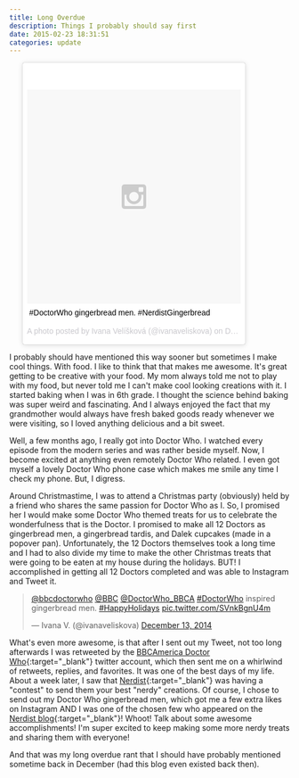 ```yaml
---
title: Long Overdue
description: Things I probably should say first
date: 2015-02-23 18:31:51
categories: update
---
```


<blockquote class="instagram-media img-right" data-instgrm-captioned data-instgrm-version="4" style=" background:#FFF; border:0; border-radius:3px; box-shadow:0 0 1px 0 rgba(0,0,0,0.5),0 1px 10px 0 rgba(0,0,0,0.15); max-width:400px; padding:0; width:100% "><div style="padding:8px;"> <div style=" background:#F8F8F8; line-height:0; margin-top:40px; padding:50% 0; text-align:center; width:100%;"> <div style=" background:url(data:image/png;base64,iVBORw0KGgoAAAANSUhEUgAAACwAAAAsCAMAAAApWqozAAAAGFBMVEUiIiI9PT0eHh4gIB4hIBkcHBwcHBwcHBydr+JQAAAACHRSTlMABA4YHyQsM5jtaMwAAADfSURBVDjL7ZVBEgMhCAQBAf//42xcNbpAqakcM0ftUmFAAIBE81IqBJdS3lS6zs3bIpB9WED3YYXFPmHRfT8sgyrCP1x8uEUxLMzNWElFOYCV6mHWWwMzdPEKHlhLw7NWJqkHc4uIZphavDzA2JPzUDsBZziNae2S6owH8xPmX8G7zzgKEOPUoYHvGz1TBCxMkd3kwNVbU0gKHkx+iZILf77IofhrY1nYFnB/lQPb79drWOyJVa/DAvg9B/rLB4cC+Nqgdz/TvBbBnr6GBReqn/nRmDgaQEej7WhonozjF+Y2I/fZou/qAAAAAElFTkSuQmCC); display:block; height:44px; margin:0 auto -44px; position:relative; top:-22px; width:44px;"></div></div> <p style=" margin:8px 0 0 0; padding:0 4px;"> <a href="https://instagram.com/p/wqztXsCUBV/" style=" color:#000; font-family:Arial,sans-serif; font-size:14px; font-style:normal; font-weight:normal; line-height:17px; text-decoration:none; word-wrap:break-word;" target="_top">#DoctorWho gingerbread men. #NerdistGingerbread</a></p> <p style=" color:#c9c8cd; font-family:Arial,sans-serif; font-size:14px; line-height:17px; margin-bottom:0; margin-top:8px; overflow:hidden; padding:8px 0 7px; text-align:center; text-overflow:ellipsis; white-space:nowrap;">A photo posted by Ivana Velíšková (@ivanaveliskova) on <time style=" font-family:Arial,sans-serif; font-size:14px; line-height:17px;" datetime="2014-12-16T13:13:53+00:00">Dec 16, 2014 at 5:13am PST</time></p></div></blockquote>
<script async defer src="//platform.instagram.com/en_US/embeds.js"></script>

I probably should have mentioned this way sooner but sometimes I make cool things. With food. I like to think that that makes me awesome. It's great getting to be creative with your food. My mom always told me not to play with my food, but never told me I can't make cool looking creations with it. I started baking when I was in 6th grade. I thought the science behind baking was super weird and fascinating. And I always enjoyed the fact that my grandmother would always have fresh baked goods ready whenever we were visiting, so I loved anything delicious and a bit sweet.

Well, a few months ago, I really got into Doctor Who. I watched every episode from the modern series and was rather beside myself. Now, I become excited at anything even remotely Doctor Who related. I even got myself a lovely Doctor Who phone case which makes me smile any time I check my phone. But, I digress.

Around Christmastime, I was to attend a Christmas party (obviously) held by a friend who shares the same passion for Doctor Who as I. So, I promised her I would make some Doctor Who themed treats for us to celebrate the wonderfulness that is the Doctor. I promised to make all 12 Doctors as gingerbread men, a gingerbread tardis, and Dalek cupcakes (made in a popover pan). Unfortunately, the 12 Doctors themselves took a long time and I had to also divide my time to make the other Christmas treats that were going to be eaten at my house during the holidays. BUT! I accomplished in getting all 12 Doctors completed and was able to Instagram and Tweet it.

<blockquote class="twitter-tweet" data-cards="hidden" lang="en"><p><a href="https://twitter.com/bbcdoctorwho">@bbcdoctorwho</a> <a href="https://twitter.com/BBC">@BBC</a> <a href="https://twitter.com/DoctorWho_BBCA">@DoctorWho_BBCA</a> <a href="https://twitter.com/hashtag/DoctorWho?src=hash">#DoctorWho</a> inspired gingerbread men. <a href="https://twitter.com/hashtag/HappyHolidays?src=hash">#HappyHolidays</a> <a href="http://t.co/SVnkBgnU4m">pic.twitter.com/SVnkBgnU4m</a></p>&mdash; Ivana V. (@ivanaveliskova) <a href="https://twitter.com/ivanaveliskova/status/543810284297920513">December 13, 2014</a></blockquote>
<script async src="//platform.twitter.com/widgets.js" charset="utf-8"></script>

What's even more awesome, is that after I sent out my Tweet, not too long afterwards I was retweeted by the [BBCAmerica Doctor Who][DoctorWho_BBCA]{:target="_blank"} twitter account, which then sent me on a whirlwind of retweets, replies, and favorites. It was one of the best days of my life. About a week later, I saw that [Nerdist][nerdist]{:target="_blank"} was having a "contest" to send them your best "nerdy" creations. Of course, I chose to send out my Doctor Who gingerbread men, which got me a few extra likes on Instagram AND I was one of the chosen few who appeared on the [Nerdist blog][gingerbreadblog]{:target="_blank"}! Whoot! Talk about some awesome accomplishments! I'm super excited to keep making some more nerdy treats and sharing them with everyone!

And that was my long overdue rant that I should have probably mentioned sometime back in December (had this blog even existed back then).

[DoctorWho_BBCA]: https://twitter.com/DoctorWho_BBCA
[nerdist]: http://www.nerdist.com/
[gingerbreadblog]: http://www.nerdist.com/2014/12/home-sweet-home-a-few-of-our-favorite-nerdy-gingerbread-creations/
